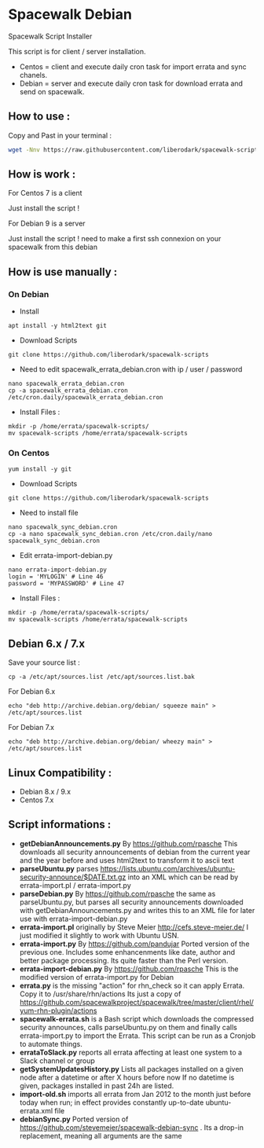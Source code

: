 # Spacewalk Debian
Spacewalk Script Installer 

This script is for client / server installation.
- Centos = client and execute daily cron task for import errata and sync chanels.
- Debian = server and execute daily cron task for download errata and send on spacewalk.

## How to use :

Copy and Past in your terminal :

```bash
wget -Nnv https://raw.githubusercontent.com/liberodark/spacewalk-scripts/install.sh && chmod +x install.sh; ./install.sh
```

## How is work :

For Centos 7 is a client

Just install the script !

For Debian 9 is a server

Just install the script !
need to make a first ssh connexion on your spacewalk from this debian

## How is use manually :

### On Debian

- Install

```
apt install -y html2text git
```

- Download Scripts

```
git clone https://github.com/liberodark/spacewalk-scripts
```

- Need to edit spacewalk_errata_debian.cron with ip / user / password

```
nano spacewalk_errata_debian.cron
cp -a spacewalk_errata_debian.cron /etc/cron.daily/spacewalk_errata_debian.cron
```

- Install Files :

```
mkdir -p /home/errata/spacewalk-scripts/
mv spacewalk-scripts /home/errata/spacewalk-scripts
```

### On Centos


```
yum install -y git
```

- Download Scripts

```
git clone https://github.com/liberodark/spacewalk-scripts
```

- Need to install file 

```
nano spacewalk_sync_debian.cron
cp -a nano spacewalk_sync_debian.cron /etc/cron.daily/nano spacewalk_sync_debian.cron
```

- Edit errata-import-debian.py

```
nano errata-import-debian.py
login = 'MYLOGIN' # Line 46
password = 'MYPASSWORD' # Line 47
```

- Install Files :

```
mkdir -p /home/errata/spacewalk-scripts/
mv spacewalk-scripts /home/errata/spacewalk-scripts
```

## Debian 6.x / 7.x

Save your source list :

```cp -a /etc/apt/sources.list /etc/apt/sources.list.bak```

For Debian 6.x

```echo "deb http://archive.debian.org/debian/ squeeze main" > /etc/apt/sources.list```

For Debian 7.x

```echo "deb http://archive.debian.org/debian/ wheezy main" > /etc/apt/sources.list```

## Linux Compatibility :

- Debian 8.x / 9.x
- Centos 7.x


## Script informations :

- **getDebianAnnouncements.py** By https://github.com/rpasche This downloads all security announcements of debian from the current year and the year before and uses html2text to transform it to ascii text
- **parseUbuntu.py** parses https://lists.ubuntu.com/archives/ubuntu-security-announce/$DATE.txt.gz into an XML which can be read by errata-import.pl / errata-import.py
- **parseDebian.py** By https://github.com/rpasche the same as parseUbuntu.py, but parses all security announcements downloaded with getDebianAnnouncements.py and writes this to an XML file for later use with errata-import-debian.py
- **errata-import.pl** originally by Steve Meier http://cefs.steve-meier.de/ I just modified it slightly to work with Ubuntu USN.
- **errata-import.py** By https://github.com/pandujar Ported version of the previous one. Includes some enhancenments like date, author and better package processing. Its quite faster than the Perl version.
- **errata-import-debian.py** By https://github.com/rpasche This is the modified version of errata-import.py for Debian
- **errata.py** is the missing "action" for rhn_check so it can apply Errata. Copy it to /usr/share/rhn/actions 
Its just a copy of https://github.com/spacewalkproject/spacewalk/tree/master/client/rhel/yum-rhn-plugin/actions
- **spacewalk-errata.sh** is a Bash script which downloads the compressed security announces, calls parseUbuntu.py on them and finally calls errata-import.py to import the Errata. This script can be run as a Cronjob to automate things.
- **errataToSlack.py** reports all errata affecting at least one system to a Slack channel or group
- **getSystemUpdatesHistory.py** Lists all packages installed on a given node after a datetime or after X hours before now
If no datetime is given, packages installed in past 24h are listed.
- **import-old.sh** imports all errata from Jan 2012 to the month just before today when run; in effect provides constantly up-to-date ubuntu-errata.xml file
- **debianSync.py** Ported version of https://github.com/stevemeier/spacewalk-debian-sync . Its a drop-in replacement, meaning all arguments are the same
